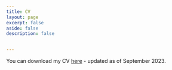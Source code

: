 ```yaml
---
title: CV
layout: page
excerpt: false
aside: false
description: false


---
```


You can download my CV <a href="https://github.com/nicoleherscovici/nicoleherscovici.github.io/blob/main/assets/cv_herscovici_2022.pdf">here</a> - updated as of September 2023.
